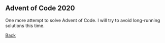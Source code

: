 ## Advent of Code 2020

One more attempt to solve Advent of Code. I will try to avoid long-running solutions this time.

[Back](../README.md)
